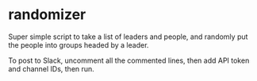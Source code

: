 # randomizer

Super simple script to take a list of leaders and people, and randomly put the people into groups headed by a leader.


To post to Slack, uncomment all the commented lines, then add API token and channel IDs, then run.